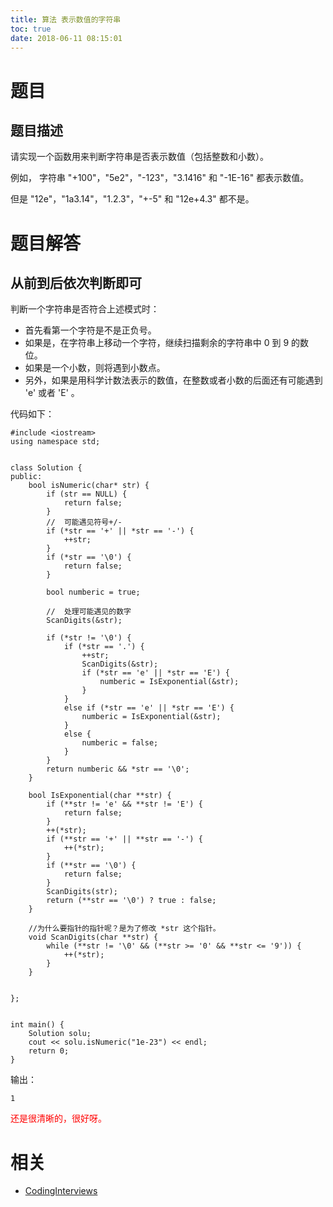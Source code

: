 ```yaml
---
title: 算法 表示数值的字符串
toc: true
date: 2018-06-11 08:15:01
---
```

# 题目

## 题目描述


请实现一个函数用来判断字符串是否表示数值（包括整数和小数）。

例如， 字符串 "+100"，"5e2"，"-123"，"3.1416" 和 "-1E-16" 都表示数值。

但是 "12e"，"1a3.14"，"1.2.3"，"+-5" 和 "12e+4.3" 都不是。

# 题目解答

## 从前到后依次判断即可


判断一个字符串是否符合上述模式时：

* 首先看第一个字符是不是正负号。
* 如果是，在字符串上移动一个字符，继续扫描剩余的字符串中 0 到 9 的数位。
* 如果是一个小数，则将遇到小数点。
* 另外，如果是用科学计数法表示的数值，在整数或者小数的后面还有可能遇到 'e' 或者 'E' 。



代码如下：

```
#include <iostream>
using namespace std;


class Solution {
public:
    bool isNumeric(char* str) {
        if (str == NULL) {
            return false;
        }
        //  可能遇见符号+/-
        if (*str == '+' || *str == '-') {
            ++str;
        }
        if (*str == '\0') {
            return false;
        }

        bool numberic = true;

        //  处理可能遇见的数字
        ScanDigits(&str);

        if (*str != '\0') {
            if (*str == '.') {
                ++str;
                ScanDigits(&str);
                if (*str == 'e' || *str == 'E') {
                    numberic = IsExponential(&str);
                }
            }
            else if (*str == 'e' || *str == 'E') {
                numberic = IsExponential(&str);
            }
            else {
                numberic = false;
            }
        }
        return numberic && *str == '\0';
    }

    bool IsExponential(char **str) {
        if (**str != 'e' && **str != 'E') {
            return false;
        }
        ++(*str);
        if (**str == '+' || **str == '-') {
            ++(*str);
        }
        if (**str == '\0') {
            return false;
        }
        ScanDigits(str);
        return (**str == '\0') ? true : false;
    }

    //为什么要指针的指针呢？是为了修改 *str 这个指针。
    void ScanDigits(char **str) {
        while (**str != '\0' && (**str >= '0' && **str <= '9')) {
            ++(*str);
        }
    }


};


int main() {
    Solution solu;
    cout << solu.isNumeric("1e-23") << endl;
    return 0;
}
```

输出：


```
1
```


<span style="color:red;">还是很清晰的，很好呀。</span>



# 相关

- [CodingInterviews](https://github.com/gatieme/CodingInterviews)

